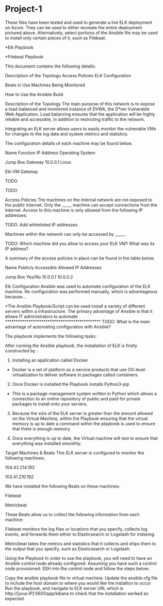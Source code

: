 # Project-1
These files have been tested and used to generate a live ELK deployment on Azure. They can be used to either recreate the entire deployment pictured above. Alternatively, select portions of the Ansible file may be used to install only certain pieces of it, such as Filebeat.

*Elk Playbook

*Filebeat Playbook

This document contains the following details:

Description of the Topologu
Access Policies
ELK Configuration

Beats in Use
Machines Being Monitored


How to Use the Ansible Build


Description of the Topology
The main purpose of this network is to expose a load-balanced and monitored instance of DVWA, the D*mn Vulnerable Web Application.
Load balancing ensures that the application will be highly reliable and accessible, in addition to restricting traffic to the network.

Integrating an ELK server allows users to easily monitor the vulnerable VMs for changes to the log data and system metrics and statistics.


The configuration details of each machine may be found below.



Name
Function
IP Address
Operating System




Jump Box
Gateway
10.0.0.1
Linux


Elk-VM
Gateway




TODO





TODO







Access Policies
The machines on the internal network are not exposed to the public Internet.
Only the _____ machine can accept connections from the Internet. Access to this machine is only allowed from the following IP addresses:

TODO: Add whitelisted IP addresses

Machines within the network can only be accessed by _____.

TODO: Which machine did you allow to access your ELK VM? What was its IP address?

A summary of the access policies in place can be found in the table below.



Name
Publicly Accessible
Allowed IP Addresses




Jump Box
Yes/No
10.0.0.1 10.0.0.2














Elk Configuration
Ansible was used to automate configuration of the ELK machine. No configuration was performed manually, which is advantageous because...

*The Ansible Playbook/Script can be used install a variety of different servers within a infrastructure. The primary advantage of Ansible is that it allows IT administrators to automate *********************************************
TODO: What is the main advantage of automating configuration with Ansible?

The playbook implements the following tasks:

After running the Ansible playbook, the installation of ELK is firstly constructed by :

1. Installing an application called Docker
  - Docker is a set of platform as a service products that use OS-level virtualization to deliver software in packages called containers.
 
2. Once Docker is installed the Playbook installs Python3-pip
  - This is a package-management system written in Python which allows a connection to an online repository of public and paid-for private packages to install onto your servers.

3. Because the size of the ELK server is greater than the amount allowed on the Virtual Machine, within the Playbook ensuring that the virtual memory is up to date a command within the playbook is used to ensure that there is enough memory

4. Once everything is up to date, the Virtual machine will test to ensure that everything was installed smoothly.



Target Machines & Beats
This ELK server is configured to monitor the following machines:

104.43.214.193

103.41.210.192

We have installed the following Beats on these machines:

Filebeat 

Metricbeat

These Beats allow us to collect the following information from each machine:

Filebeat monitors the log files or locations that you specify, collects log events, and forwards them either to Elasticsearch or Logstash for indexing.

Metricbeat takes the metrics and statistics that it collects and ships them to the output that you specify, such as Elasticsearch or Logstash.

Using the Playbook
In order to use the playbook, you will need to have an Ansible control node already configured. Assuming you have such a control node provisioned:
SSH into the control node and follow the steps below:

Copy the ansible playbook file to virtual machine.
Update the ansible.cfg file to include the host domain to where you would like the installion to occur
Run the playbook, and navigate to ELK server URL which is http://[your.IP]:5601/app/kibana to check that the installation worked as expected.
